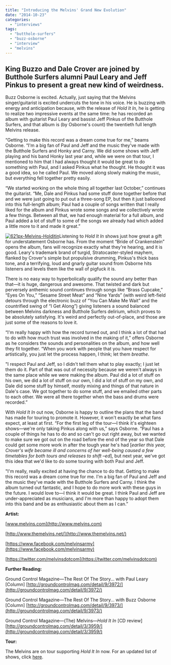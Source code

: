 ```yaml
---
title: "Introducing the Melvins' Grand New Evolution"
date: "2014-10-23"
categories: 
  - "interviews"
tags: 
  - "butthole-surfers"
  - "buzz-osborne"
  - "interview"
  - "melvins"
---
```


## King Buzzo and Dale Crover are joined by Butthole Surfers alumni Paul Leary and Jeff Pinkus to present a great new kind of weirdness.

Buzz Osborne is excited. Actually, just saying that the Melvins singer/guitarist is excited undercuts the tone in his voice. He is buzzing with energy and anticipation because, with the release of _Hold It In_, he is getting to realize two impressive events at the same time: he has recorded an album with guitarist Paul Leary and bassist Jeff Pinkus of the Butthole Surfers, and that album is (by Osborne's count) the twentieth full length Melvins release.

“Getting to make this record was a dream come true for me,” beams Osborne. “I'm a big fan of Paul and Jeff and the music they've made with the Butthole Surfers and Honky and Carny. We did some shows with Jeff playing and his band Honky last year and, while we were on that tour, I mentioned to him that I had always thought it would be great to do something with Paul, and I asked Pinkus what he thought. He thought it was a good idea, so he called Paul. We moved along slowly making the music, but everything fell together pretty easily.

“We started working on the whole thing all together last October,” continues the guitarist. “Me, Dale and Pinkus had some stuff done together before that and we were just going to put out a three-song EP, but then it just ballooned into this full-length album; Paul had a couple of songs written that I really liked for the album and Pinkus wrote some songs and we collectively wrote a few things. Between all that, we had enough material for a full album, and Paul added a lot of stuff to some of the songs we already had which added a little more to it and made it great.”

[![621px-Melvins-Holditin](https://hellbound.ca/wp-content/uploads/2014/10/621px-Melvins-Holditin-300x289.jpg)](https://hellbound.ca/wp-content/uploads/2014/10/621px-Melvins-Holditin-e1413224254820.jpg)Listening to _Hold It In_ shows just how great a gift for understatement Osborne has. From the moment “Bride of Crankenstein” opens the album, fans will recognize exactly what they're hearing, and it is good. Leary's trademark brand of turgid, Stratocaster-styled mayhem, flanked by Crover's simple but propulsive drumming, Pinkus's thick bass tone, and a terrifying, loud and gnarly guitar sound from Osborne hits listeners and levels them like the wall of pigfuck it is.

There is no easy way to hyperbolically qualify the sound any better than that—it is huge, dangerous and awesome. That twisted and dark but perversely anthemic sound continues through songs like “Brass Cupcake,” “Eyes On You,” “Sesame Street Meat” and “Nine Yards” (with weird left-field detours through the electronic buzz of “You Can Make Me Wait” and the countrified swing of “I Get Along”) giving listeners a sound balanced between Melvins darkness and Butthole Surfers delirium, which proves to be absolutely satisfying. It's weird and perfectly out-of-place, and those are just some of the reasons to love it.

“I'm really happy with how the record turned out, and I think a lot of that had to do with how much trust was involved in the making of it,” offers Osborne as he considers the sounds and personalities on the album, and how well they fit together. “When you work with people that you have respect for artistically, you just let the process happen, I think; let them _breathe_.

"I respect Paul and Jeff, so I didn't tell them what to play exactly; I just let them do it. Part of that was out of necessity because we weren't always in the same place while we were making the album. Paul did a lot of stuff on his own, we did a lot of stuff on our own, I did a lot of stuff on my own, and Dale did some stuff by himself, mostly mixing and things of that nature in Dale's case. We got together to do some stuff, and we emailed other parts to each other. We were all there together when the bass and drums were recorded.”

With _Hold It In_ out now, Osborne is happy to outline the plans that the band has made for touring to promote it. However, it won't exactly be what fans expect, at least at first. “For the first leg of the tour—I think it's eighteen shows—we're only taking Pinkus along with us,” says Osborne. “Paul has a couple of things he has to do and so can't go out right away, but we wanted to make sure we got out on the road before the end of the year so that Dale could get some more work in after the tough year he's had \[_earlier this year, Crover's wife became ill and concerns of her well-being caused a few timetables for both tours and releases to shift –ed_\], but next year, we've got this idea that we'd like to do some touring with both Paul and Jeff.

"I'm really, really excited at having the chance to do that. Getting to make this record was a dream come true for me. I'm a big fan of Paul and Jeff and the music they've made with the Butthole Surfers and Carny. I think the album turned out fantastic, and I hope to do more work with these guys in the future. I would love to—I think it would be great. I think Paul and Jeff are under-appreciated as musicians, and I'm more than happy to adopt them into this band and be as enthusiastic about them as I can.”

**Artist:**

[www.melvins.com](http://www.melvins.com)

[http://www.themelvins.net/](http://www.themelvins.net/)

[https://www.facebook.com/melvinsarmy](https://www.facebook.com/melvinsarmy)

[https://twitter.com/melvinsdotcom](https://twitter.com/melvinsdotcom)

**Further Reading:**

Ground Control Magazine—The Rest Of The Story... with Paul Leary \[Column\] [http://groundcontrolmag.com/detail/9/3972/](http://groundcontrolmag.com/detail/9/3972/)

Ground Control Magazine—The Rest Of The Story... with Buzz Osborne \[Column\] [http://groundcontrolmag.com/detail/9/3973/](http://groundcontrolmag.com/detail/9/3973/)

Ground Control Magazine—(The) Melvins—_Hold It In_ \[CD review\] [http://groundcontrolmag.com/detail/3/3959/](http://groundcontrolmag.com/detail/3/3959/)

**Tour:**

The Melvins are on tour supporting _Hold It In_ now. For an updated list of shows, click [here](http://www.pollstar.com/resultsArtist.aspx?ID=34108&SearchBy=The%20Melvins).
